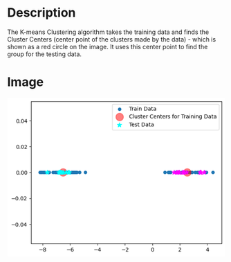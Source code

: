 # Description
The K-means Clustering algorithm takes the training data and finds the Cluster Centers (center point of the clusters made by the data) - which is shown as a red circle on the image. It uses this center point to find the group for the testing data.

# Image
![K-Means Clustering Image](kmeansclusteringimage.png)
